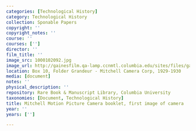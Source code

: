 ```yaml
---
categories: [Technological History]
category: Technological History
collection: Sponable Papers
copyright: ''
copyright_notes: ''
course: ''
courses: ['']
director: ''
film_title: ''
image_src: 1000102092.jpg
image_url: http://gainesfilm.qa-lamp.ccnmtl.columbia.edu/sites/files/gainesfilm/images/1000102092.jpg
location: Box 10, Folder Grandeur - Mitchell Camera Corp, 1929-1930
media: [document]
notes: ''
physical_description: ''
repository: Rare Book & Manuscript Library, Columbia University
taxonomies: [Document, Technological History]
title: Mitchell Motion Picture Camera booklet, first image of camera
year: ''
years: ['']

---
```

